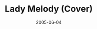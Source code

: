 ---
layout: cassette
title: "Lady Melody (Cover)"
date: 2005-06-04
publish: 2015-06-04
category: Single
tags: [janeth_barako, jay_p_nalei]
artist: "Janeth Barako"
description: "Lady Melody (Cover)<br>ft. Jay P Nalei"
artwork: "janeth-barako-lady-melody"
download: "oF7ZNE"
side-a: "'janeth_barako_-_lady_melody'"
side-b: "'janeth_barako_-_lady_melody'"
icon: '<i class="demo-icon icon-cassette"></i>'
---